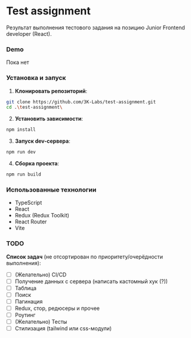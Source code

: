 # Test assignment

Результат выполнения тестового задания на позицию Junior Frontend developer (React).

### Demo

Пока нет

### Установка и запуск

1. **Клонировать репозиторий**:

```sh
git clone https://github.com/3K-Labs/test-assignment.git
cd .\test-assignment\
```

2. **Установить зависимости**:

```sh
npm install
```

3. **Запуск dev-сервера**:

```sh
npm run dev
```

4. **Сборка проекта**:

```sh
npm run build
```

### Использованные технологии

- TypeScript
- React
- Redux (Redux Toolkit)
- React Router
- Vite

### TODO

**Список задач** (не отсортирован по приоритету/очерёдности выполнения):

- [ ] (Желательно) CI/CD
- [ ] Получение данных с сервера (написать кастомный хук (?))
- [ ] Таблица
- [ ] Поиск
- [ ] Пагинация
- [ ] Redux, стор, редюсеры и прочее
- [ ] Роутинг
- [ ] (Желательно) Тесты
- [ ] Стилизация (tailwind или css-модули)
